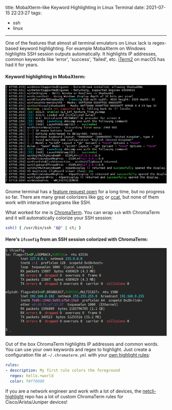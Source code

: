 title: MobaXterm-like Keyword Highlighting in Linux Terminal
date: 2021-07-15 22:23:27
tags:
- ssh
- linux
---

One of the features that almost all terminal emulators on Linux lack is regex-based keyword highlighting. 
For example MobaXterm on Windows highlights SSH session outputs automatically. It highlights IP addresses, common keywords like 'error', 'success', 'failed', etc. [iTerm2](https://stackoverflow.com/a/41468739/2419531) on macOS has had it for years.

#### Keyword highlighting in MobaXterm:

![MobaXterm keyword highlighting](/images/moba-feature-syntax-highlighting.png)

Gnome terminal has a [feature request open](https://gitlab.gnome.org/GNOME/gnome-terminal/-/issues/7771) for a long time, but no progress so far. There are many great colorizers like [grc](https://github.com/garabik/grc) or [ccat](https://github.com/owenthereal/ccat), but none of them work with interactive programs like SSH.

What worked for me is [ChromaTerm](https://github.com/hSaria/ChromaTerm). You can wrap `ssh` with ChromaTerm and it will automatically colorize your SSH session:

```bash
ssh() { /usr/bin/ssh "$@" | ct; }
```

#### Here's `ifconfig` from an SSH session colorized with ChromaTerm:

![SSH session with keyword highlighting](/images/terminal-chroma-term.png)

Out of the box ChromaTerm highlights IP addresses and common words. You can use your own keywords and regex to highlight. 
Just create a configuration file at `~/.chromaterm.yml` with your [own highlight rules](https://github.com/hSaria/ChromaTerm#highlight-rules):

```yaml
rules:
- description: My first rule colors the foreground
  regex: hello.+world
  color: f#ff0000
```

If you are a network engineer and work with a lot of devices, the [netcli-highlight](https://github.com/danielmacuare/netcli-highlight) repo has a lot of custom ChromaTerm rules for Cisco/Arista/Juniper devices!
